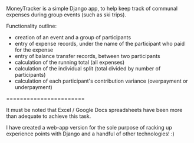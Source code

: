 MoneyTracker is a simple Django app, to help keep track of communal expenses during group events (such as ski trips).

Functionality outline:

- creation of an event and a group of participants
- entry of expense records, under the name of the participant who paid for the expense
- entry of balance transfer records, between two participants
- calculation of the running total (all expenses)
- calculation of the individual split (total divided by number of participants) 
- calculation of each participant's contribution variance (overpayment or underpayment)

=======================

It must be noted that Excel / Google Docs spreadsheets have been more than adequate to achieve this task.

I have created a web-app version for the sole purpose of racking up experience points with Django and a handful of other technologies! :)
